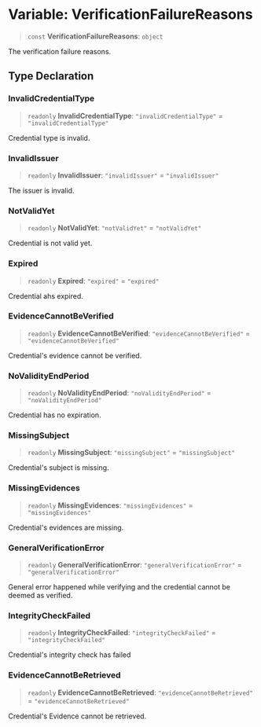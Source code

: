 # Variable: VerificationFailureReasons

> `const` **VerificationFailureReasons**: `object`

The verification failure reasons.

## Type Declaration

### InvalidCredentialType

> `readonly` **InvalidCredentialType**: `"invalidCredentialType"` = `"invalidCredentialType"`

Credential type is invalid.

### InvalidIssuer

> `readonly` **InvalidIssuer**: `"invalidIssuer"` = `"invalidIssuer"`

The issuer is invalid.

### NotValidYet

> `readonly` **NotValidYet**: `"notValidYet"` = `"notValidYet"`

Credential is not valid yet.

### Expired

> `readonly` **Expired**: `"expired"` = `"expired"`

Credential ahs expired.

### EvidenceCannotBeVerified

> `readonly` **EvidenceCannotBeVerified**: `"evidenceCannotBeVerified"` = `"evidenceCannotBeVerified"`

Credential's evidence cannot be verified.

### NoValidityEndPeriod

> `readonly` **NoValidityEndPeriod**: `"noValidityEndPeriod"` = `"noValidityEndPeriod"`

Credential has no expiration.

### MissingSubject

> `readonly` **MissingSubject**: `"missingSubject"` = `"missingSubject"`

Credential's subject is missing.

### MissingEvidences

> `readonly` **MissingEvidences**: `"missingEvidences"` = `"missingEvidences"`

Credential's evidences are missing.

### GeneralVerificationError

> `readonly` **GeneralVerificationError**: `"generalVerificationError"` = `"generalVerificationError"`

General error happened while verifying and the credential cannot be deemed as verified.

### IntegrityCheckFailed

> `readonly` **IntegrityCheckFailed**: `"integrityCheckFailed"` = `"integrityCheckFailed"`

Credential's integrity check has failed

### EvidenceCannotBeRetrieved

> `readonly` **EvidenceCannotBeRetrieved**: `"evidenceCannotBeRetrieved"` = `"evidenceCannotBeRetrieved"`

Credential's Evidence cannot be retrieved.
